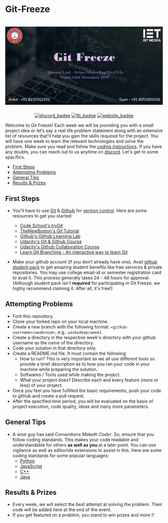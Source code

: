 # Git-Freeze

# ![Git Freeze Spread](assets/gitfreeze.jpg)

<p align="center">
<a href='https://discord.gg/Qxz2A5s'><img src='https://img.shields.io/badge/Connect_on-Discord-3AAE84.svg?longCache=true&amp;style=for-the-badge' alt='discord_badge' referrerPolicy='no-referrer' /></a>
<a href='https://kutt.it/ietfb'><img src='https://img.shields.io/badge/Follow_On-Facebook-3C5898.svg?longCache=true&amp;style=for-the-badge' alt='fb_badge' referrerPolicy='no-referrer' /></a>
<a href='http://iet.bitmesra.ac.in/'><img src='https://img.shields.io/badge/Visit_On-Website-CF000F.svg?longCache=true&amp;style=for-the-badge' alt='website_badge' referrerPolicy='no-referrer' /></a>
</p>



Welcome to Git Freeze! Each week we will be providing you with a small project idea or let’s say a real life problem statement along with an extensive list of resources that'll help you gain the skills required for the project. You will have one week to learn the relevant technologies and solve the problem. Make sure you read and follow the [coding instructions](./CODING_INSTRUCTIONS.md). If you have any doubts, you can reach out to us anytime on [discord](https://discord.gg/Qxz2A5s). Let's get to some specifics.

- [First Steps](#first-steps)
- [Attempting Problems](#attempting-problems)
- [General Tips](#general-tips)
- [Results & Prizes](#results--prizes)

## First Steps

- You'll have to use [Git](https://www.youtube.com/watch?v=uhtzxPU7Bz0) & [Github](https://www.youtube.com/watch?v=w3jLJU7DT5E) for [version control](https://git-scm.com/video/what-is-version-control). Here are some resources to get you started:
    - [Code School's tryGit](https://try.github.io/)
    - [TheNewBoston's Git Tutorial](https://www.youtube.com/playlist?list=PL6gx4Cwl9DGAKWClAD_iKpNC0bGHxGhcx)
    - [Github's Github Learning Lab](https://www.youtube.com/watch?v=9S0p8YMQzsM)
    - [Udacity's Git & Github Course](https://in.udacity.com/course/how-to-use-git-and-github--ud775)
    - [Udacity's Github Collaboration Course](https://in.udacity.com/course/github-collaboration--ud456)
    - [Learn Git Branching - An interactive way to learn Git](https://learngitbranching.js.org/?demo)

- Make your github account (if you don’t already have one). Avail [github student pack](https://education.github.com/pack) to get amazing student benefits like free services & private repositories. You may use college email-id or semester registration card to avail it. This process generally takes 24 - 48 hours for approval. (Although student pack isn't **required** for participating in Git Freeze, we highly recommend claiming it. After all, it's free!)

## Attempting Problems

- Fork this repository.
- Clone your forked repo on your local machine.
- Create a new branch with the following format: `<github-username>/week<num>`, e.g.: `yashodeep/week1`
- Create a directory in the respective week's directory with your github username as the name of the directory.
- Code your solution in that directory only.
- Create a README.md file. It must contain the following:
    - How to run? This is very important as we all use different tools so provide a brief description as to how you ran your code in your machine while preparing the solution.
    - Softwares / Tools used while making the project.
    - What your project does? Describe each and every feature (more or less) of your project.
- Once you feel you have fulfilled the basic requirements, push your code to github and create a pull request.
- After the specified time period, you will be evaluated on the basis of project execution, code quality, ideas and many more parameters.

## General Tips

- A wise guy has said *Conventions Maketh Coder*. So, ensure that you follow coding standards. This makes your code readable and understandable for others **as well as you** at a later point. You can use vigilance as well as editor/ide extensions to assist in this. Here are some coding standards for some popular languages:
    - [Python](https://www.python.org/dev/peps/pep-0008/)
    - [JavaScript](https://www.w3schools.com/js/js_conventions.asp)
    - [C++](https://google.github.io/styleguide/cppguide.html)
    - [Java](https://google.github.io/styleguide/javaguide.html)

## Results & Prizes

- Every week, we will select the best attempt at solving the problem. Their code will be added here at the end of the event.
- If you get featured on a problem, you stand to win prizes and more !!
